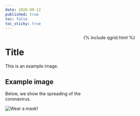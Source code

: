 ```yaml
---
date: 2020-09-12
published: true
toc: false
toc_sticky: true
---
```

<div class="row">
<div style="float: left; width: 50%;">

# Title

This is an example image.

## Example image

Below, we show the spreading of the coronavirus.

![Wear a mask!](https://i.giphy.com/YMRTIe8Gikpw4lpewu.gif)
</div>
<div style="float: right; width: 50%;">
{% include qgrid.html %}
</div>
</div>


